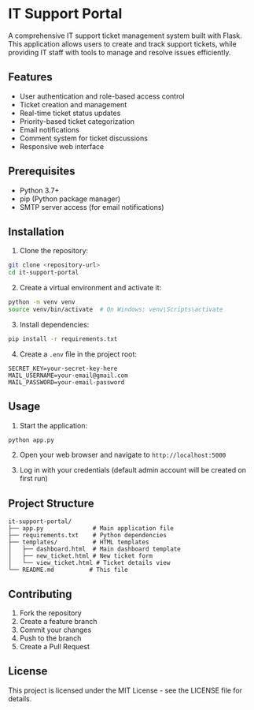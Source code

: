# IT Support Portal

A comprehensive IT support ticket management system built with Flask. This application allows users to create and track support tickets, while providing IT staff with tools to manage and resolve issues efficiently.

## Features

- User authentication and role-based access control
- Ticket creation and management
- Real-time ticket status updates
- Priority-based ticket categorization
- Email notifications
- Comment system for ticket discussions
- Responsive web interface

## Prerequisites

- Python 3.7+
- pip (Python package manager)
- SMTP server access (for email notifications)

## Installation

1. Clone the repository:
```bash
git clone <repository-url>
cd it-support-portal
```

2. Create a virtual environment and activate it:
```bash
python -m venv venv
source venv/bin/activate  # On Windows: venv\Scripts\activate
```

3. Install dependencies:
```bash
pip install -r requirements.txt
```

4. Create a `.env` file in the project root:
```
SECRET_KEY=your-secret-key-here
MAIL_USERNAME=your-email@gmail.com
MAIL_PASSWORD=your-email-password
```

## Usage

1. Start the application:
```bash
python app.py
```

2. Open your web browser and navigate to `http://localhost:5000`

3. Log in with your credentials (default admin account will be created on first run)

## Project Structure

```
it-support-portal/
├── app.py              # Main application file
├── requirements.txt    # Python dependencies
├── templates/          # HTML templates
│   ├── dashboard.html  # Main dashboard template
│   ├── new_ticket.html # New ticket form
│   └── view_ticket.html # Ticket details view
└── README.md          # This file
```

## Contributing

1. Fork the repository
2. Create a feature branch
3. Commit your changes
4. Push to the branch
5. Create a Pull Request

## License

This project is licensed under the MIT License - see the LICENSE file for details. 